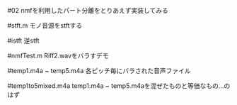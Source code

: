 ﻿#02
nmfを利用したパート分離をとりあえず実装してみる

#stft.m
モノ音源をstftする

#istft
逆stft

#nmfTest.m
Riff2.wavをバラすデモ

#temp1.m4a ~ temp5.m4a
各ピッチ毎にバラされた音声ファイル

#temp1to5mixed.m4a
temp1.m4a ~ temp5.m4aを混ぜたものと等価なもの…のはず